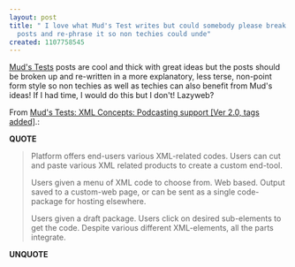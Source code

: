 ```yaml
---
layout: post
title: " I love what Mud's Test writes but could somebody please break it into multiple
  posts and re-phrase it so non techies could unde"
created: 1107758545
---
```

<p><a href="http://mudtesting.blogspot.com/">Mud's Tests</a> posts are cool and thick with great ideas but the posts should be broken up and re-written in a more explanatory, less terse,  non-point form style so non techies as well as techies can also benefit  from Mud's ideas! If I had time, I would do this but I don't! Lazyweb?</p>
<p>From <a href="http://mudtesting.blogspot.com/2005/02/xml-concepts-podcasting-support-ver-20.html">Mud's Tests: XML Concepts: Podcasting support [Ver 2.0, tags added]</a>.:</p>
<p><b>QUOTE</b></p><blockquote><p>Platform offers end-users various XML-related codes. Users can cut and paste various XML related products to create a custom end-tool.</p>

<p>Users given a menu of XML code to choose from. Web based. Output saved to a custom-web page, or can be sent as a single code-package for hosting elsewhere.</p>

<p>Users given a draft package. Users click on desired sub-elements to get the code. Despite various different XML-elements, all the parts integrate.
</p></blockquote><p><b>UNQUOTE</b></p>



